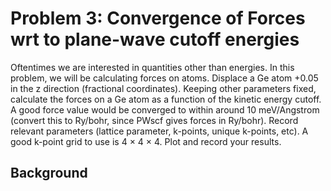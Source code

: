 # Problem 3: Convergence of Forces wrt to plane-wave cutoff energies

Oftentimes we are interested in quantities other than energies. In this problem, we will be calculating forces on atoms. Displace a Ge atom +0.05 in the z direction (fractional coordinates). Keeping other parameters fixed, calculate the forces on a Ge atom as a function of the kinetic energy cutoff. A good force value would be converged to within around 10 meV/Angstrom (convert this to Ry/bohr, since PWscf gives forces in Ry/bohr). Record relevant parameters (lattice parameter, k-points, unique k-points, etc). A good k-point grid to use is 4 × 4 × 4. Plot and record your results.

## Background 


